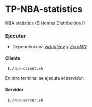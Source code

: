 # TP-NBA-statistics

NBA statistics (Sistemas Distribuidos I)

### Ejecutar

- Dependencias: [_virtualenv_](https://packaging.python.org/guides/installing-using-pip-and-virtualenv/) y [_ZeroMQ_](http://zeromq.org/)

#### Cliente

```bash
 $./run-client.sh
```
En otra terminal se ejecuta el servidor:

#### Servidor

```bash
 $./run-server.sh
```



